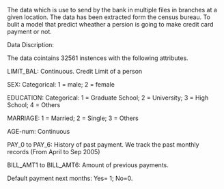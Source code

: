The data which is use to send by the bank in multiple files in branches at a given location. The data has been extracted form the census bureau. To bulit a model that predict wheather a persion is going to make credit card payment or not.

Data Discription:

The data cointains 32561 instences with the following attributes.

LIMIT_BAL: Continuous. Credit Limit of a person

SEX: Categorical: 1 = male; 2 = female

EDUCATION: Categorical: 1 = Graduate School; 2 = University; 3 = High School; 4 = Others

MARRIAGE: 1 = Married; 2 = Single; 3 = Others

AGE-num: Continuous

PAY_0 to PAY_6: History of past payment. We track the past monthly records (From April to Sep 2005)

BILL_AMT1 to BILL_AMT6: Amount of previous payments.

Default payment next months: Yes= 1; No=0.
